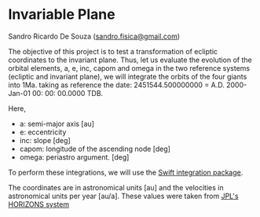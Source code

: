 # Invariable Plane

Sandro Ricardo De Souza (<sandro.fisica@gmail.com>)

The objective of this project is to test a transformation of ecliptic
coordinates to the invariant plane. Thus, let us evaluate the evolution
of the orbital elements, a, e, inc, capom and omega in the two reference
systems (ecliptic and invariant plane), we will integrate the orbits of
the four giants into 1Ma. taking as reference the date:
2451544.500000000 = A.D. 2000-Jan-01 00: 00: 00.0000 TDB.

Here,
- a: semi-major axis [au]
- e: eccentricity 
- inc: slope [deg]
- capom: longitude of the ascending node [deg]
- omega: periastro argument. [deg]

To perform these integrations, we will use the
[Swift integration package](https://www.boulder.swri.edu/~hal/swift.html).

The coordinates are in astronomical units [au] and the velocities in
astronomical units per year [au/a]. These values were taken from
[JPL's HORIZONS system](https://ssd.jpl.nasa.gov/horizons.cgi)
